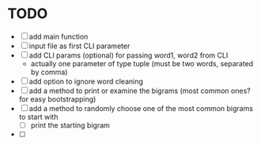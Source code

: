 # TODO

- [ ] add main function
- [ ] input file as first CLI parameter
- [ ] add CLI params (optional) for passing word1, word2 from CLI
    - actually one parameter of type tuple (must be two words, separated by comma)
- [ ] add option to ignore word cleaning
- [ ] add a method to print or examine the bigrams (most common ones? for easy bootstrapping)
- [ ] add a method to randomly choose one of the most common bigrams to start with
    - [ ] print the starting bigram
- [ ]

